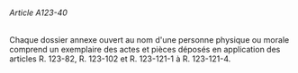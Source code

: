 ###### Article A123-40

Chaque dossier annexe ouvert au nom d'une personne physique ou morale comprend un exemplaire des actes et pièces déposés en application des articles R. 123-82, R. 123-102 et R. 123-121-1 à R. 123-121-4.

